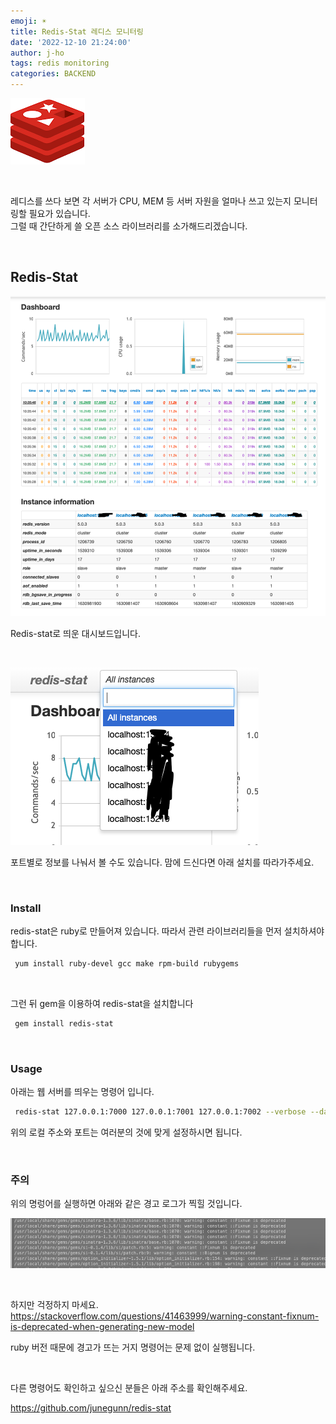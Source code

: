 ```yaml
---
emoji: ☀️
title: Redis-Stat 레디스 모니터링
date: '2022-12-10 21:24:00'
author: j-ho
tags: redis monitoring
categories: BACKEND
---
```


![image1](image1.png)

<br >

레디스를 쓰다 보면 각 서버가 CPU, MEM 등 서버 자원을 얼마나 쓰고 있는지 모니터링할 필요가 있습니다. <br>
그럴 때 간단하게 쓸 오픈 소스 라이브러리를 소가해드리겠습니다.

<br >

## Redis-Stat

![image2](image2.png)

Redis-stat로 띄운 대시보드입니다.

<br >

![image3](image3.png)

포트별로 정보를 나눠서 볼 수도 있습니다. 맘에 드신다면 아래 설치를 따라가주세요.

<br >

### Install

redis-stat은 ruby로 만들어져 있습니다. 따라서 관련 라이브러리들을 먼저 설치하셔야 합니다.

```bash
 yum install ruby-devel gcc make rpm-build rubygems
```

<br >

그런 뒤 gem을 이용하여 redis-stat을 설치합니다

```bash
 gem install redis-stat
```

<br >

### Usage

아래는 웹 서버를 띄우는 명령어 입니다.

```bash
 redis-stat 127.0.0.1:7000 127.0.0.1:7001 127.0.0.1:7002 --verbose --daemon --server=[웹 서버 포트번호]
```

위의 로컬 주소와 포트는 여러분의 것에 맞게 설정하시면 됩니다.

<br >

### 주의

위의 명렁어를 실행하면 아래와 같은 경고 로그가 찍힐 것입니다.

![image4](image4.png)

<br >

하지만 걱정하지 마세요.
https://stackoverflow.com/questions/41463999/warning-constant-fixnum-is-deprecated-when-generating-new-model

ruby 버전 때문에 경고가 뜨는 거지 명령어는 문제 없이 실행됩니다.

<br >

다른 명령어도 확인하고 싶으신 분들은 아래 주소를 확인해주세요.

https://github.com/junegunn/redis-stat

```toc

```
